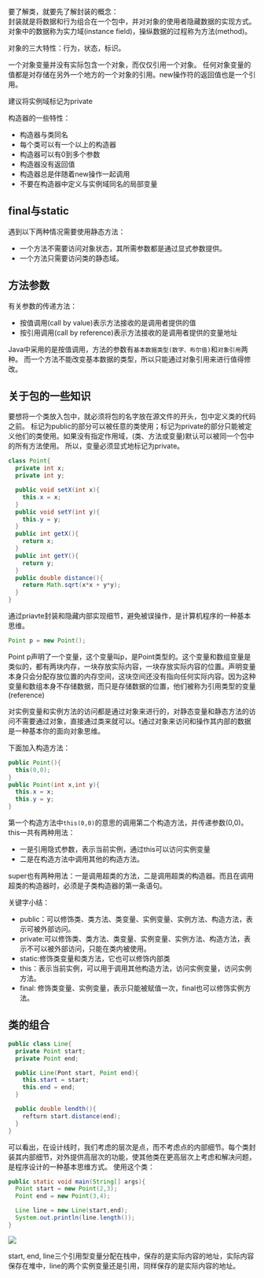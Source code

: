 要了解类，就要先了解封装的概念：  
封装就是将数据和行为组合在一个包中，并对对象的使用者隐藏数据的实现方式。对象中的数据称为实力域(instance field)，操纵数据的过程称为方法(method)。

对象的三大特性：行为，状态，标识。

一个对象变量并没有实际包含一个对象，而仅仅引用一个对象。
任何对象变量的值都是对存储在另外一个地方的一个对象的引用。new操作符的返回值也是一个引用。

建议将实例域标记为private

构造器的一些特性：

* 构造器与类同名
* 每个类可以有一个以上的构造器
* 构造器可以有0到多个参数
* 构造器没有返回值
* 构造器总是伴随着new操作一起调用
* 不要在构造器中定义与实例域同名的局部变量

final与static
------------
遇到以下两种情况需要使用静态方法：

* 一个方法不需要访问对象状态，其所需参数都是通过显式参数提供。
* 一个方法只需要访问类的静态域。

方法参数
--------
有关参数的传递方法：
* 按值调用(call by value)表示方法接收的是调用者提供的值
* 按引用调用(call by reference)表示方法接收的是调用者提供的变量地址

Java中采用的是按值调用，方法的参数有`基本数据类型(数字、布尔值)`和`对象引用`两种。
而一个方法不能改变基本数据的类型，所以只能通过对象引用来进行值得修改。

关于包的一些知识
----------
要想将一个类放入包中，就必须将包的名字放在源文件的开头，包中定义类的代码之前。
标记为public的部分可以被任意的类使用；标记为private的部分只能被定义他们的类使用。如果没有指定作用域，(类、方法或变量)默认可以被同一个包中的所有方法使用。
所以，变量必须显式地标记为private。



```java
class Point{
  private int x;
  private int y;

  public void setX(int x){
    this.x = x;
  }
  public void setY(int y){
    this.y = y;
  }
  public int getX(){
    return x;
  }
  public int getY(){
    return y;
  }
  public double distance(){
    return Math.sqrt(x*x + y*y);
  }
}
```
通过priavte封装和隐藏内部实现细节，避免被误操作，是计算机程序的一种基本思维。
```java
Point p = new Point();
```
Point p声明了一个变量，这个变量叫p，是Point类型的。这个变量和数组变量是类似的，都有两块内存，一块存放实际内容，一块存放实际内容的位置。声明变量本身只会分配存放位置的内存空间，这块空间还没有指向任何实际内容。因为这种变量和数组本身不存储数据，而只是存储数据的位置，他们被称为引用类型的变量(reference)

对实例变量和实例方法的访问都是通过对象来进行的，对静态变量和静态方法的访问不需要通过对象，直接通过类来就可以。t通过对象来访问和操作其内部的数据是一种基本你的面向对象思维。

下面加入构造方法：
```java
public Point(){
  this(0,0);
}
public Point(int x,int y){
  this.x = x;
  this.y = y;
}
```
第一个构造方法中`this(0,0)`的意思的调用第二个构造方法，并传递参数(0,0)。  
this一共有两种用法：
* 一是引用隐式参数，表示当前实例，通过this可以访问实例变量
* 二是在构造方法中调用其他的构造方法。

super也有两种用法：一是调用超类的方法，二是调用超类的构造器。而且在调用超类的构造器时，必须是子类构造器的第一条语句。

关键字小结：
* public：可以修饰类、类方法、类变量、实例变量、实例方法、构造方法，表示可被外部访问。
* private:可以修饰类、类方法、类变量、实例变量、实例方法、构造方法，表示不可以被外部访问，只能在类内被使用。
* static:修饰类变量和类方法，它也可以修饰内部类
* this：表示当前实例，可以用于调用其他构造方法，访问实例变量，访问实例方法。
* final: 修饰类变量、实例变量，表示只能被赋值一次，final也可以修饰实例方法。

类的组合
-------

```java
public class Line{
  private Point start;
  private Point end;

  public Line(Pont start, Point end){
    this.start = start;
    this.end = end;
  }

  public double lendth(){
    refturn start.distance(end);
  }
}
```
可以看出，在设计线时，我们考虑的层次是点，而不考虑点的内部细节。每个类封装其内部细节，对外提供高层次的功能，使其他类在更高层次上考虑和解决问题，是程序设计的一种基本思维方式。
使用这个类：
```java
public static void main(String[] args){
  Point start = new Point(2,3);
  Point end = new Point(3,4);

  Line line = new Line(start,end);
  System.out.println(line.length());
}
```

![](http://o90jubpdi.bkt.clouddn.com/Line.jpg)  

start, end, line三个引用型变量分配在栈中，保存的是实际内容的地址，实际内容保存在堆中，line的两个实例变量还是引用，同样保存的是实际内容的地址。
